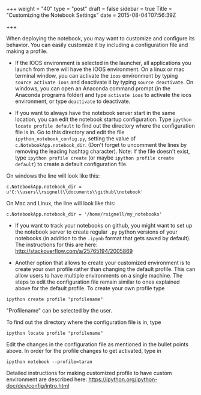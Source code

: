 +++
weight = "40"
type = "post"
draft = false
sidebar = true
Title = "Customizing the Notebook Settings"
date = 2015-08-04T07:56:39Z

+++


When deploying the notebook, you may want to customize and configure its behavior. You can easily customize it by including a configuration file and making a profile.
<!--more-->

* If the IOOS environment is selected in the launcher, all applications you launch from there will have the IOOS environment.   On a linux or mac terminal window, you can activate the `ioos` environment by typing `source activate ioos` and deactivate it by typing `source deactivate`. On windows, you can open an Anaconda command prompt (in the Anaconda programs folder) and type `activate ioos` to activate the ioos environment, or type `deactivate` to deactivate. 

* If you want to always have the notebook server start in the same location, you can edit the notebook startup configuration. Type `ipython locate profile default` to find out the directory where the configuration file is in.  Go to this directory and edit the file `ipython_notebook_config.py`, setting the value of `c.NotebookApp.notebook_dir`.  (Don't forget to uncomment the lines by removing the leading hashtag character). Note: If the file doesn't exist, type `ipython profile create` (or maybe `ipython profile create default`) to create a default configuration file.

On windows the line will look like this:

```
c.NotebookApp.notebook_dir = u'C:\\users\\rsignell\\documents\\github\\notebook'
```

On Mac and Linux, the line will look like this:

```
c.NotebookApp.notebook_dir = '/home/rsignell/my_notebooks'
```

* If you want to track your notebooks on github, you might want to set up the notebook server to create regular `.py` python versions of your notebooks (in addition to the `.ipynb` format that gets saved by default).  The instructions for this are here: http://stackoverflow.com/a/25765194/2005869

* Another option that allows to create your customized environment is to create your own profile rather than changing the default profile. This can allow users to have multiple environments on a single machine. The steps to edit the configuration file remain similar to ones explained above for the default profile. To create your own profile type

```
ipython create profile "profilename"
``` 

"Profilename" can be selected by the user. 

To find out the directory where the configuration file is in, type

```
ipython locate profile "profilename"
```

Edit the changes in the configuration file as mentioned in the bullet points above. In order for the profile changes to get activated, type in 

```
ipython notebook --profile=taran
```

Detailed instructions for making customized profile to have custom environment are described here: https://ipython.org/ipython-doc/dev/config/intro.html

